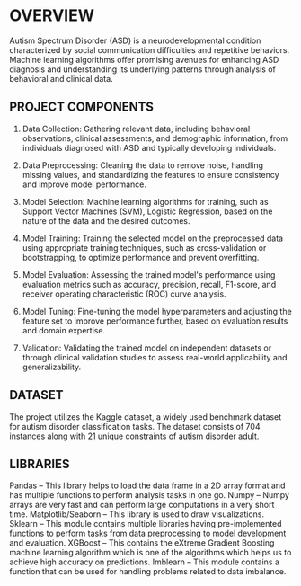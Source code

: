 # OVERVIEW

Autism Spectrum Disorder (ASD) is a neurodevelopmental condition characterized by social communication difficulties and repetitive behaviors. Machine learning algorithms offer promising avenues for enhancing ASD diagnosis and understanding its underlying patterns through analysis of behavioral and clinical data.

## PROJECT COMPONENTS

1. Data Collection: Gathering relevant data, including behavioral observations, clinical assessments, and demographic information, from individuals diagnosed with ASD and typically developing individuals.

2. Data Preprocessing: Cleaning the data to remove noise, handling missing values, and standardizing the features to ensure consistency and improve model performance.

3. Model Selection: Machine learning algorithms for training, such as Support Vector Machines (SVM), Logistic Regression, based on the nature of the data and the desired outcomes.

4. Model Training: Training the selected model on the preprocessed data using appropriate training techniques, such as cross-validation or bootstrapping, to optimize performance and prevent overfitting.

5. Model Evaluation: Assessing the trained model's performance using evaluation metrics such as accuracy, precision, recall, F1-score, and receiver operating characteristic (ROC) curve analysis.

6. Model Tuning: Fine-tuning the model hyperparameters and adjusting the feature set to improve performance further, based on evaluation results and domain expertise.

7. Validation: Validating the trained model on independent datasets or through clinical validation studies to assess real-world applicability and generalizability.
   
##  DATASET

The project utilizes the Kaggle  dataset, a widely used benchmark dataset for autism disorder classification tasks. The dataset consists of 704 instances along with 21 unique constraints of autism disorder adult.

## LIBRARIES

Pandas – This library helps to load the data frame in a 2D array format and has multiple functions to perform analysis tasks in one go.
Numpy – Numpy arrays are very fast and can perform large computations in a very short time.
Matplotlib/Seaborn – This library is used to draw visualizations.
Sklearn – This module contains multiple libraries having pre-implemented functions to perform tasks from data preprocessing to model development and evaluation.
XGBoost – This contains the eXtreme Gradient Boosting machine learning algorithm which is one of the algorithms which helps us to achieve high accuracy on predictions.
Imblearn – This module contains a function that can be used for handling problems related to data imbalance.

